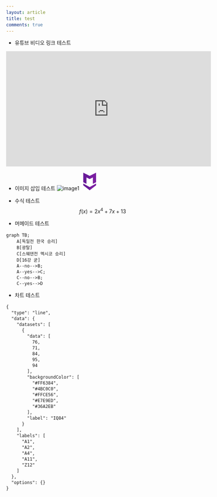 ```yaml
---
layout: article
title: test
comments: true
---
```

* 유튜브 비디오 링크 테스트
<iframe width="560" height="315" src="https://www.youtube.com/embed/nv0peny62q4" frameborder="0" allow="autoplay; encrypted-media" allowfullscreen></iframe>

* 이미지 삽입 테스트
![image1](https://github.com/mindojune/mindojune.github.io/blob/master/assets/images/0131.JPG "image1")
![alt text](https://github.com/adam-p/markdown-here/raw/master/src/common/images/icon48.png "Logo Title Text 1")


* 수식 테스트
$$ f(x) = 2x^4 + 7x + 13 $$

* 머메이드 테스트 
```mermaid
graph TB;
    A[독일전 한국 승리]
    B[광탈]
    C[스웨덴전 멕시코 승리]
    D[16강 굳]
    A--no-->B;
    A--yes-->C;
    C--no-->B;
    C--yes-->D
```
* 차트 테스트  
```chart
{
  "type": "line",
  "data": {
    "datasets": [
      {
        "data": [
          76,
          71,
          84,
          95,
          94
        ],
        "backgroundColor": [
          "#FF6384",
          "#4BC0C0",
          "#FFCE56",
          "#E7E9ED",
          "#36A2EB"
        ],
        "label": "IQ84"
      }
    ],
    "labels": [
      "A1",
      "A2",
      "A4",
      "A11",
      "Z12"
    ]
  },
  "options": {}
}
```
